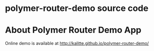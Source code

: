# polymer-router-demo source code

# About Polymer Router Demo App
Online demo is available at http://kalitte.github.io/polymer-router-demo/
